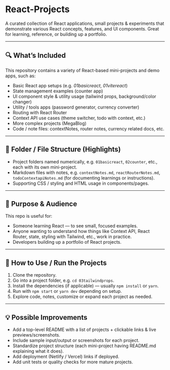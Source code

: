 

# React-Projects

A curated collection of React applications, small projects & experiments that demonstrate various React concepts, features, and UI components. Great for learning, reference, or building up a portfolio.

---

## 🔍 What’s Included

This repository contains a variety of React-based mini-projects and demo apps, such as:

* Basic React app setups (e.g. *01basicreact*, *01vitereact*)
* State management examples (counter app)
* UI component style & utility usage (tailwind props, background/color changer)
* Utility / tools apps (password generator, currency converter)
* Routing with React Router
* Context API use cases (theme switcher, todo with context, etc.)
* More complex projects (MegaBlog)
* Code / note files: contextNotes, router notes, currency related docs, etc.

---

## 📂 Folder / File Structure (Highlights)

* Project folders named numerically, e.g. `01basicreact`, `02counter`, etc., each with its own mini-project.
* Markdown files with notes, e.g. `contextNotes.md`, `reactRouterNotes.md`, `todoContextapiNotes.md` (for documenting learnings or instructions).
* Supporting CSS / styling and HTML usage in components/pages.

---

## 🎯 Purpose & Audience

This repo is useful for:

* Someone learning React — to see small, focused examples.
* Anyone wanting to understand how things like Context API, React Router, state, styling with Tailwind, etc., work in practice.
* Developers building up a portfolio of React projects.

---

## 🚀 How to Use / Run the Projects

1. Clone the repository.
2. Go into a project folder, e.g. `cd 03tailwindprops`.
3. Install the dependencies (if applicable) — usually `npm install` or `yarn`.
4. Run with `npm start` or `yarn dev` depending on setup.
5. Explore code, notes, customize or expand each project as needed.

---

## 💡 Possible Improvements

* Add a top-level README with a list of projects + clickable links & live previews/screenshots.
* Include sample input/output or screenshots for each project.
* Standardize project structure (each mini-project having README.md explaining what it does).
* Add deployment (Netlify / Vercel) links if deployed.
* Add unit tests or quality checks for more mature projects.

